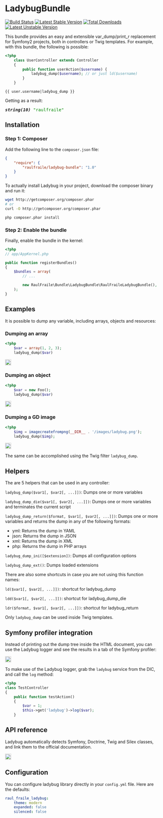LadybugBundle
=============

[![Build Status](https://secure.travis-ci.org/raulfraile/LadybugBundle.png)](http://travis-ci.org/raulfraile/LadybugBundle)
[![Latest Stable Version](https://poser.pugx.org/raulfraile/LadybugBundle/v/stable.png)](https://packagist.org/packages/raulfraile/LadybugBundle)
[![Total Downloads](https://poser.pugx.org/raulfraile/LadybugBundle/downloads.png)](https://packagist.org/packages/raulfraile/LadybugBundle)
[![Latest Unstable Version](https://poser.pugx.org/raulfraile/LadybugBundle/v/unstable.png)](https://packagist.org/packages/raulfraile/LadybugBundle)


This bundle provides an easy and extensible var_dump/print_r replacement for
Symfony2 projects, both in controllers or Twig templates. For example, with this
bundle, the following is possible:

``` php
<?php
    class UserController extends Controller
    {
        public function userAction($username) {
            ladybug_dump($username); // or just ld($username)
        }
    }
```

``` jinja
{{ user.username|ladybug_dump }}
```

Getting as a result:

<pre><strong><em>string(10)</em></strong> <span style="color:#080">"raulfraile"</span></pre>

## Installation

### Step 1: Composer

Add the following line to the `composer.json` file:

``` json
{
    "require": {
        "raulfraile/ladybug-bundle": "1.0"
    }
}
```
To actually install Ladybug in your project, download the composer binary and run it:

``` bash
wget http://getcomposer.org/composer.phar
# or
curl -O http://getcomposer.org/composer.phar

php composer.phar install
```

### Step 2: Enable the bundle

Finally, enable the bundle in the kernel:

``` php
<?php
// app/AppKernel.php

public function registerBundles()
{
    $bundles = array(
        // ...

        new RaulFraile\Bundle\LadybugBundle\RaulFraileLadybugBundle(),
    );
}
```

## Examples

It is possible to dump any variable, including arrays, objects and resources:

### Dumping an array

``` php
<?php
    $var = array(1, 2, 3);
    ladybug_dump($var)
```

<img style="border:1px solid #ccc; padding:1px" src="https://github.com/raulfraile/Ladybug/raw/master/examples/images/array_example.png" />

### Dumping an object

``` php
<?php
    $var = new Foo();
    ladybug_dump($var)
```

<img style="border:1px solid #ccc; padding:1px" src="https://github.com/raulfraile/Ladybug/raw/master/examples/images/object_example.png" />

### Dumping a GD image

``` php
<?php
    $img = imagecreatefrompng(__DIR__ . '/images/ladybug.png');
    ladybug_dump($img);
```

<img style="border:1px solid #ccc; padding:1px" src="https://github.com/raulfraile/Ladybug/raw/master/examples/images/gd_example.png" />

The same can be accomplished using the Twig filter `ladybug_dump`.

## Helpers

The are 5 helpers that can be used in any controller:

`ladybug_dump($var1[, $var2[, ...]])`: Dumps one or more variables

`ladybug_dump_die($var1[, $var2[, ...]])`: Dumps one or more variables and
terminates the current script

`ladybug_dump_return($format, $var1[, $var2[, ...]])`: Dumps one or more variables and
returns the dump in any of the following formats:

* yml: Returns the dump in YAML
* json: Returns the dump in JSON
* xml: Returns the dump in XML
* php: Returns the dump in PHP arrays

`ladybug_dump_ini([$extension])`: Dumps all configuration options

`ladybug_dump_ext()`: Dumps loaded extensions

There are also some shortcuts in case you are not using this function names:

`ld($var1[, $var2[, ...]])`: shortcut for ladybug_dump

`ldd($var1[, $var2[, ...]])`: shortcut for ladybug_dump_die

`ldr($format, $var1[, $var2[, ...]])`: shortcut for ladybug_return

Only `ladybug_dump` can be used inside Twig templates.

## Symfony profiler integration

Instead of printing out the dump tree inside the HTML document, you can use the Ladybug logger and
see the results in a tab of the Symfony profiler:

<img style="border:1px solid #ccc; padding:1px" src="https://github.com/raulfraile/LadybugBundle/raw/master/Resources/doc/images/symfony_profiler.png" />

To make use of the Ladybug logger, grab the `ladybug` service from the DIC, and call the `log`
method:

``` php
<?php
class TestController
{
    public function testAction()
    {
        $var = 1;
        $this->get('ladybug')->log($var);
    }
```

## API reference

Ladybug automatically detects Symfony, Doctrine, Twig and Silex classes, and link them to the
official documentation.

<img style="border:1px solid #ccc; padding:1px" src="https://github.com/raulfraile/Ladybug/raw/master/examples/images/apilinks_example.png" />

## Configuration

You can configure ladybug library directly in your `config.yml` file. Here are the defaults:

``` yaml
raul_fraile_ladybug:
    theme: modern
    expanded: false
    silenced: false
```
